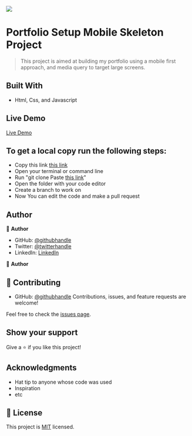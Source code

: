 ![](https://img.shields.io/badge/Microverse-blueviolet)

# Portfolio Setup Mobile Skeleton Project

> This project is aimed at building my portfolio using a mobile first approach, and media query to target large screens.

## Built With

- Html, Css, and Javascript

## Live Demo

[Live Demo](https://abiodunraheem.github.io/Portfolio-template2)

## To get a local copy run the following steps:

- Copy this link [this link](https://github.com/abiodunraheem/Portfolio-template2)
- Open your terminal or command line
- Run "git clone Paste [this link](https://github.com/abiodunraheem/Portfolio-template2)"
- Open the folder with your code editor
- Create a branch to work on
- Now You can edit the code and make a pull request

## Author

👤 **Author**

- GitHub: [@githubhandle](https://github.com/abiodunraheem)
- Twitter: [@twitterhandle](https://twitter.com/@abiodunraheem23)
- LinkedIn: [LinkedIn](https://linkedin.com/in/abiodun-raheem-908b33154)

👤 **Author**

## 🤝 Contributing

- GitHub: [@githubhandle](https://github.com/Dinma-Faith)
Contributions, issues, and feature requests are welcome!

Feel free to check the [issues page](../../issues/).

## Show your support

Give a ⭐️ if you like this project!

## Acknowledgments

- Hat tip to anyone whose code was used
- Inspiration
- etc

## 📝 License

This project is [MIT](./MIT.md) licensed.
